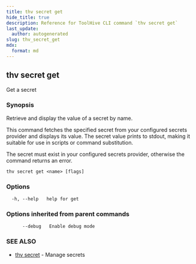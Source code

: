 ```yaml
---
title: thv secret get
hide_title: true
description: Reference for ToolHive CLI command `thv secret get`
last_update:
  author: autogenerated
slug: thv_secret_get
mdx:
  format: md
---
```


## thv secret get

Get a secret

### Synopsis

Retrieve and display the value of a secret by name.

This command fetches the specified secret from your configured secrets provider
and displays its value. The secret value prints to stdout, making it
suitable for use in scripts or command substitution.

The secret must exist in your configured secrets provider, otherwise the command returns an error.

```
thv secret get <name> [flags]
```

### Options

```
  -h, --help   help for get
```

### Options inherited from parent commands

```
      --debug   Enable debug mode
```

### SEE ALSO

* [thv secret](thv_secret.md)	 - Manage secrets

